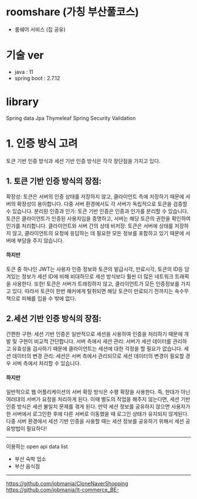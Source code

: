 # roomshare (가칭 부산풀코스)
- 룸쉐어 서비스 (집 공유) 

# 기술 ver
- java : 11
- spring boot : 2.7.12


# library 
Spring data Jpa
Thymeleaf
Spring Security
Validation


# 1.  인증 방식 고려 
토큰 기반 인증 방식과 세션 기반 인증 방식은 각각 장단점을 가지고 있다.

## 1. 토큰 기반 인증 방식의 장점:

확장성: 토큰은 서버의 인증 상태를 저장하지 않고, 클라이언트 측에 저장하기 때문에 서버의 확장성이 용이합니다. 다중 서버 환경에서도 각 서버가 독립적으로 토큰을 검증할 수 있습니다.
분리된 인증과 인가: 토큰 기반 인증은 인증과 인가를 분리할 수 있습니다. 토큰은 클라이언트가 인증된 사용자임을 증명하고, 서버는 해당 토큰의 권한을 확인하여 인가를 처리합니다.
클라이언트와 서버 간의 상태 비저장: 토큰은 서버에 상태를 저장하지 않고, 클라이언트의 요청에 응답하는 데 필요한 모든 정보를 포함하고 있기 때문에 서버에 부담을 주지 않습니다.

#### 하지만
토큰 중 하나인 JWT는 사용자 인증 정보와 토큰의 발급시각, 만료시각, 토큰의 ID등 담겨있는 정보가 
세션 ID에 비해 비대하므로 세션 방식보다 훨씬 더 많은 네트워크 트래픽을 사용한다.
또한!
토큰은 서버가 트래킹하지 않고, 클라이언트가 모든 인증정보를 가지고 있다. 
따라서 토큰이 한번 해커에게 탈취되면 해당 토큰이 만료되기 전까지는 속수무책으로 피해를 입을 수 밖에 없다.


## 2.세션 기반 인증 방식의 장점:

간편한 구현: 세션 기반 인증은 일반적으로 세션을 사용하여 인증을 처리하기 때문에 개발 및 구현이 비교적 간단합니다.
서버 측에서 세션 관리: 서버가 세션 데이터를 관리하고 유효성을 검사하기 때문에 클라이언트는 세션에 대한 걱정을 할 필요가 없습니다.
세션 데이터의 변경 관리: 세션은 서버 측에서 관리되므로 세션 데이터의 변경이 필요할 경우 서버 측에서 처리할 수 있습니다.

#### 하지만

일반적으로 웹 어플리케이션의 서버 확장 방식은 수평 확장을 사용한다. 
즉, 한대가 아닌 여러대의 서버가 요청을 처리하게 된다. 이때 별도의 작업을 해주지 않는다면, 세션 기반 인증 방식은 세션 불일치 문제를 겪게 된다.
만약 세션 정보를 공유하지 않으면 사용자가 한 서버에서 로그인한 후에 다른 서버로 이동했을 때 로그인 상태가 유지되지 않게된다.
다중 서버 환경에서 세션 기반 인증을 사용할 때는 세션 정보를 공유하기 위해서 세션 공유방법이 필요하다!




---------------------

이용하는 open api data list 
- 부산 숙박 업소
- 부산 음식점








--------------

https://github.com/jobmania/CloneNaverShopping
https://github.com/jobmania/It-commerce_BE-
